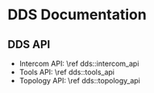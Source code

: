 # DDS Documentation

## DDS API

* Intercom API: \ref dds::intercom_api
* Tools API: \ref dds::tools_api
* Topology API: \ref dds::topology_api
